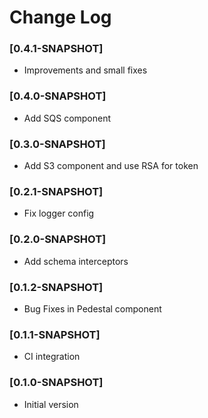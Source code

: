 # Change Log

### [0.4.1-SNAPSHOT]
- Improvements and small fixes

### [0.4.0-SNAPSHOT]
- Add SQS component

### [0.3.0-SNAPSHOT]
- Add S3 component and use RSA for token

### [0.2.1-SNAPSHOT]
- Fix logger config

### [0.2.0-SNAPSHOT]
- Add schema interceptors

### [0.1.2-SNAPSHOT]
- Bug Fixes in Pedestal component

### [0.1.1-SNAPSHOT]
- CI integration

### [0.1.0-SNAPSHOT]
- Initial version
